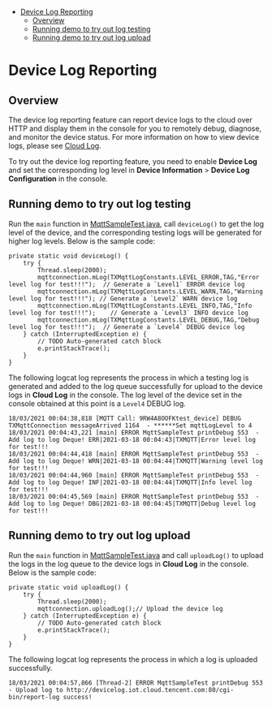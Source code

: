 * [Device Log Reporting](#Device-Log-Reporting)
  * [Overview](#Overview)
  * [Running demo to try out log testing](#Running-demo-to-try-out-log-testing)
  * [Running demo to try out log upload](#Running-demo-to-try-out-log-upload)

# Device Log Reporting
## Overview
The device log reporting feature can report device logs to the cloud over HTTP and display them in the console for you to remotely debug, diagnose, and monitor the device status. For more information on how to view device logs, please see [Cloud Log](https://cloud.tencent.com/document/product/634/14445).

To try out the device log reporting feature, you need to enable **Device Log** and set the corresponding log level in **Device Information** > **Device Log Configuration** in the console.

## Running demo to try out log testing

Run the `main` function in [MqttSampleTest.java](../src/test/java/com/tencent/iot/hub/device/java/core/mqtt/MqttSampleTest.java), call `deviceLog()` to get the log level of the device, and the corresponding testing logs will be generated for higher log levels. Below is the sample code:
```
private static void deviceLog() {
    try {
        Thread.sleep(2000);
        mqttconnection.mLog(TXMqttLogConstants.LEVEL_ERROR,TAG,"Error level log for test!!!");  // Generate a `Level1` ERROR device log
        mqttconnection.mLog(TXMqttLogConstants.LEVEL_WARN,TAG,"Warning level log for test!!!"); // Generate a `Level2` WARN device log
        mqttconnection.mLog(TXMqttLogConstants.LEVEL_INFO,TAG,"Info level log for test!!!");    // Generate a `Level3` INFO device log
        mqttconnection.mLog(TXMqttLogConstants.LEVEL_DEBUG,TAG,"Debug level log for test!!!");  // Generate a `Level4` DEBUG device log
    } catch (InterruptedException e) {
        // TODO Auto-generated catch block
        e.printStackTrace();
    }
}
```

The following logcat log represents the process in which a testing log is generated and added to the log queue successfully for upload to the device logs in **Cloud Log** in the console. The log level of the device set in the console obtained at this point is a `Level4` DEBUG log.
```
18/03/2021 00:04:38,818 [MQTT Call: 9RW4A8OOFKtest_device] DEBUG TXMqttConnection messageArrived 1164  - ******Set mqttLogLevel to 4
18/03/2021 00:04:43,221 [main] ERROR MqttSampleTest printDebug 553  - Add log to log Deque! ERR|2021-03-18 00:04:43|TXMQTT|Error level log for test!!!
18/03/2021 00:04:44,418 [main] ERROR MqttSampleTest printDebug 553  - Add log to log Deque! WRN|2021-03-18 00:04:44|TXMQTT|Warning level log for test!!!
18/03/2021 00:04:44,960 [main] ERROR MqttSampleTest printDebug 553  - Add log to log Deque! INF|2021-03-18 00:04:44|TXMQTT|Info level log for test!!!
18/03/2021 00:04:45,569 [main] ERROR MqttSampleTest printDebug 553  - Add log to log Deque! DBG|2021-03-18 00:04:45|TXMQTT|Debug level log for test!!!
```


## Running demo to try out log upload

Run the `main` function in [MqttSampleTest.java](../src/test/java/com/tencent/iot/hub/device/java/core/mqtt/MqttSampleTest.java) and call `uploadLog()` to upload the logs in the log queue to the device logs in **Cloud Log** in the console. Below is the sample code:
```
private static void uploadLog() {
    try {
        Thread.sleep(2000);
        mqttconnection.uploadLog();// Upload the device log
    } catch (InterruptedException e) {
        // TODO Auto-generated catch block
        e.printStackTrace();
    }
}
```

The following logcat log represents the process in which a log is uploaded successfully.
```
18/03/2021 00:04:57,866 [Thread-2] ERROR MqttSampleTest printDebug 553  - Upload log to http://devicelog.iot.cloud.tencent.com:80/cgi-bin/report-log success!
```
